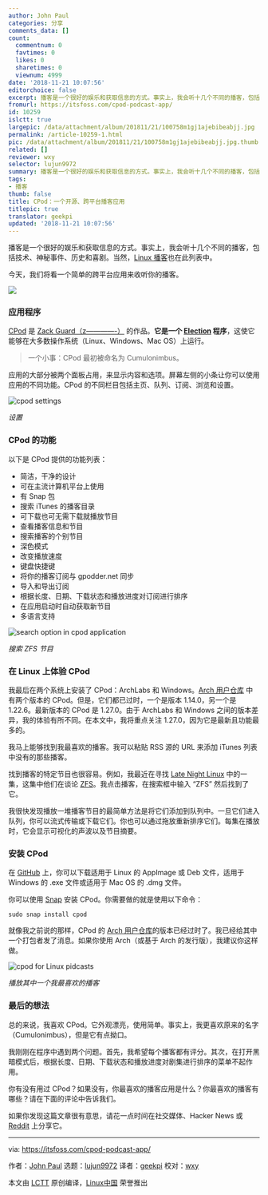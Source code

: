```yaml
---
author: John Paul
categories: 分享
comments_data: []
count:
  commentnum: 0
  favtimes: 0
  likes: 0
  sharetimes: 0
  viewnum: 4999
date: '2018-11-21 10:07:56'
editorchoice: false
excerpt: 播客是一个很好的娱乐和获取信息的方式。事实上，我会听十几个不同的播客，包括技术、神秘事件、历史和喜剧。当然，Linux 播客也在此列表中。
fromurl: https://itsfoss.com/cpod-podcast-app/
id: 10259
islctt: true
largepic: /data/attachment/album/201811/21/100758m1gj1ajebibeabjj.jpg
permalink: /article-10259-1.html
pic: /data/attachment/album/201811/21/100758m1gj1ajebibeabjj.jpg.thumb.jpg
related: []
reviewer: wxy
selector: lujun9972
summary: 播客是一个很好的娱乐和获取信息的方式。事实上，我会听十几个不同的播客，包括技术、神秘事件、历史和喜剧。当然，Linux 播客也在此列表中。
tags:
- 播客
thumb: false
title: CPod：一个开源、跨平台播客应用
titlepic: true
translator: geekpi
updated: '2018-11-21 10:07:56'
---
```


播客是一个很好的娱乐和获取信息的方式。事实上，我会听十几个不同的播客，包括技术、神秘事件、历史和喜剧。当然，[Linux 播客](https://itsfoss.com/linux-podcasts/)也在此列表中。


今天，我们将看一个简单的跨平台应用来收听你的播客。


![](/data/attachment/album/201811/21/100758m1gj1ajebibeabjj.jpg)


### 应用程序


[CPod](https://github.com/z-------------/CPod) 是 [Zack Guard（z————-）](https://github.com/z-------------) 的作品。**它是一个 [Election](https://electronjs.org/) 程序**，这使它能够在大多数操作系统（Linux、Windows、Mac OS）上运行。



> 
> 一个小事：CPod 最初被命名为 Cumulonimbus。
> 
> 
> 


应用的大部分被两个面板占用，来显示内容和选项。屏幕左侧的小条让你可以使用应用的不同功能。CPod 的不同栏目包括主页、队列、订阅、浏览和设置。


![cpod settings](/data/attachment/album/201811/21/100805sk3kcwwlrhkjphjj.png)


*设置*


### CPod 的功能


以下是 CPod 提供的功能列表：


* 简洁，干净的设计
* 可在主流计算机平台上使用
* 有 Snap 包
* 搜索 iTunes 的播客目录
* 可下载也可无需下载就播放节目
* 查看播客信息和节目
* 搜索播客的个别节目
* 深色模式
* 改变播放速度
* 键盘快捷键
* 将你的播客订阅与 gpodder.net 同步
* 导入和导出订阅
* 根据长度、日期、下载状态和播放进度对订阅进行排序
* 在应用启动时自动获取新节目
* 多语言支持


![search option in cpod application](/data/attachment/album/201811/21/100806cwpdpmwkkvedmkup.jpg)


*搜索 ZFS 节目*


### 在 Linux 上体验 CPod


我最后在两个系统上安装了 CPod：ArchLabs 和 Windows。[Arch 用户仓库​](https://aur.archlinux.org/packages/?O=0&K=cpod) 中有两个版本的 CPod。但是，它们都已过时，一个是版本 1.14.0，另一个是 1.22.6。最新版本的 CPod 是 1.27.0。由于 ArchLabs 和 Windows 之间的版本差异，我的体验有所不同。在本文中，我将重点关注 1.27.0，因为它是最新且功能最多的。


我马上能够找到我最喜欢的播客。我可以粘贴 RSS 源的 URL 来添加 iTunes 列表中没有的那些播客。


找到播客的特定节目也很容易。例如，我最近在寻找 [Late Night Linux](https://latenightlinux.com/) 中的一集，这集中他们在谈论 [ZFS](https://itsfoss.com/what-is-zfs/)。我点击播客，在搜索框中输入 “ZFS” 然后找到了它。


我很快发现播放一堆播客节目的最简单方法是将它们添加到队列中。一旦它们进入队列，你可以流式传输或下载它们。你也可以通过拖放重新排序它们。每集在播放时，它会显示可视化的声波以及节目摘要。


### 安装 CPod


在 [GitHub](https://github.com/z-------------/CPod/releases) 上，你可以下载适用于 Linux 的 AppImage 或 Deb 文件，适用于 Windows 的 .exe 文件或适用于 Mac OS 的 .dmg 文件。


你可以使用 [Snap](https://snapcraft.io/cumulonimbus) 安装 CPod。你需要做的就是使用以下命令：



```
sudo snap install cpod
```

就像我之前说的那样，CPod 的 [Arch 用户仓库](https://aur.archlinux.org/packages/?O=0&K=cpod)的版本已经过时了。我已经给其中一个打包者发了消息。如果你使用 Arch（或基于 Arch 的发行版），我建议你这样做。


![cpod for Linux pidcasts](/data/attachment/album/201811/21/100807nc8iy6k6xp6pxpxk.jpg)


*播放其中一个我最喜欢的播客*


### 最后的想法


总的来说，我喜欢 CPod。它外观漂亮，使用简单。事实上，我更喜欢原来的名字（Cumulonimbus），但是它有点拗口。


我刚刚在程序中遇到两个问题。首先，我希望每个播客都有评分。其次，在打开黑暗模式后，根据长度、日期、下载状态和播放进度对剧集进行排序的菜单不起作用。


你有没有用过 CPod？如果没有，你最喜欢的播客应用是什么？你最喜欢的播客有哪些？请在下面的评论中告诉我们。


如果你发现这篇文章很有意思，请花一点时间在社交媒体、Hacker News 或 [Reddit](http://reddit.com/r/linuxusersgroup) 上分享它。




---


via: <https://itsfoss.com/cpod-podcast-app/>


作者：[John Paul](https://itsfoss.com/author/john/) 选题：[lujun9972](https://github.com/lujun9972) 译者：[geekpi](https://github.com/geekpi) 校对：[wxy](https://github.com/wxy)


本文由 [LCTT](https://github.com/LCTT/TranslateProject) 原创编译，[Linux中国](https://linux.cn/) 荣誉推出